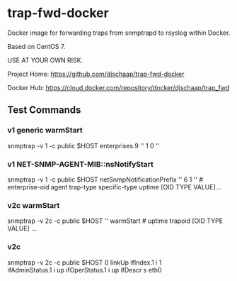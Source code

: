 # trap-fwd-docker

Docker image for forwarding traps from snmptrapd to rsyslog within Docker.

Based on CentOS 7.

USE AT YOUR OWN RISK.

Project Home: https://github.com/djschaap/trap-fwd-docker

Docker Hub: https://cloud.docker.com/repository/docker/djschaap/trap_fwd

## Test Commands

### v1 generic warmStart
   snmptrap -v 1 -c public $HOST enterprises.9 '' 1 0 ''

### v1 NET-SNMP-AGENT-MIB::nsNotifyStart
   snmptrap -v 1 -c public $HOST netSnmpNotificationPrefix '' 6 1 ''
    # enterprise-oid agent trap-type specific-type uptime [OID TYPE VALUE]...

### v2c warmStart
   snmptrap -v 2c -c public $HOST '' warmStart
    # uptime trapoid [OID TYPE VALUE] ...

### v2c
   snmptrap -v 2c -c public $HOST 0 linkUp ifIndex.1 i 1 \
     ifAdminStatus.1 i up ifOperStatus.1 i up ifDescr s eth0

